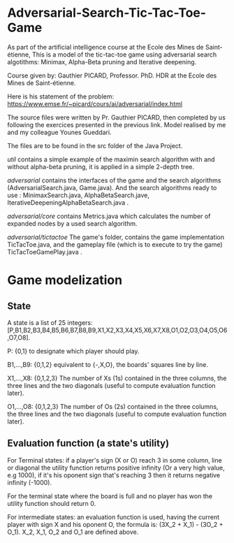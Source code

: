# Adversarial-Search-Tic-Tac-Toe-Game
As part of the artificial intelligence course at the Ecole des Mines de Saint-étienne, This is a model of the tic-tac-toe game using adversarial search algotithms: Minimax, Alpha-Beta pruning and Iterative deepening.

Course given by: Gauthier PICARD, Professor. PhD. HDR at the Ecole des Mines de Saint-étienne.

Here is his statement of the problem: https://www.emse.fr/~picard/cours/ai/adversarial/index.html

The source files were written by Pr. Gauthier PICARD, then completed by us following the exercices presented in the previous link. Model realised by me and my colleague Younes Gueddari.

The files are to be found in the src folder of the Java Project. 

_util_ contains a simple example of the maximin search algorithm with and without alpha-beta pruning, it is applied in a simple 2-depth tree.

_adversarial_ contains the interfaces of the game and the search algorithms (AdversarialSearch.java, Game.java). And the search algorithms ready to use : MinimaxSearch.java, AlphaBetaSearch.jave, IterativeDeepeningAlphaBetaSearch.java .

_adversarial/core_ contains Metrics.java which calculates the number of expanded nodes by a used search algorithm.

_adversarial/tictactoe_ The game's folder, contains the game implementation TicTacToe.java, and the gameplay file (which is to execute to try the game) TicTacToeGamePlay.java .

# Game modelization
## State

A state is a list of 25 integers: [P,B1,B2,B3,B4,B5,B6,B7,B8,B9,X1,X2,X3,X4,X5,X6,X7,X8,O1,O2,O3,O4,O5,O6,O7,O8].

P: {0,1} to designate which player should play.

B1,...,B9: {0,1,2} equivalent to {-,X,O}, the boards' squares line by line.

X1,...,X8: {0,1,2,3} The number of Xs (1s) contained in the three columns, the three lines and the two diagonals (useful to compute evaluation function later).

O1,...,O8: {0,1,2,3} The number of Os (2s) contained in the three columns, the three lines and the two diagonals (useful to compute evaluation function later).

## Evaluation function (a state's utility)

For Terminal states: if a player's sign (X or O) reach 3 in some column, line or diagonal the utility function returns positive infinity (Or a very high value, e.g 1000), if it's his oponent sign that's reaching 3 then it returns negative infinity (-1000).

For the terminal state where the board is full and no player has won the utility function should return 0.

For intermediate states: an evaluation function is used, having the current player with sign X and his oponent O, the formula is: (3X_2 + X_1) - (3O_2 + O_1). X_2, X_1, O_2 and O_1 are defined above.
